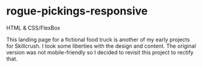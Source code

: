 # rogue-pickings-responsive

HTML & CSS/FlexBox

This landing page for a fictional food truck is another of my early projects for Skillcrush. I took some liberties with the design and content. The original version was not mobile-friendly so I decided to revisit this project to rectify that.
